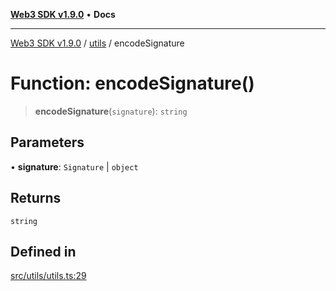 [**Web3 SDK v1.9.0**](../../../README.md) • **Docs**

***

[Web3 SDK v1.9.0](../../../globals.md) / [utils](../README.md) / encodeSignature

# Function: encodeSignature()

> **encodeSignature**(`signature`): `string`

## Parameters

• **signature**: `Signature` \| `object`

## Returns

`string`

## Defined in

[src/utils/utils.ts:29](https://github.com/Mystic-Nayy/alephium-web3/blob/ee41f5e0e7d7fb0b155fe62f05b2ac03772895ca/packages/web3/src/utils/utils.ts#L29)
